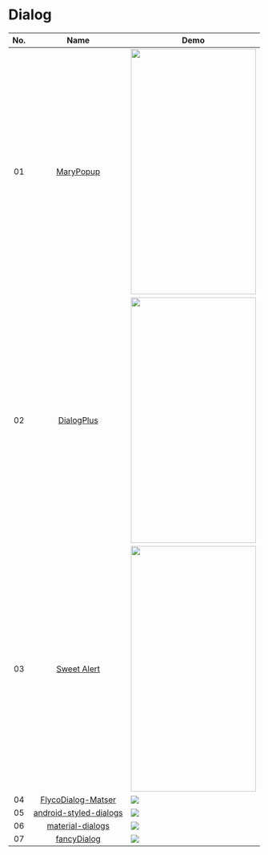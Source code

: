 Dialog
======================
No. | Name | Demo
:---: | :---: | ---
01| [MaryPopup](https://github.com/Meetic/MaryPopup) | <img src="https://github.com/Meetic/MaryPopup/raw/master/media/intro.gif" width="250" height="490">
02| [DialogPlus](https://github.com/orhanobut/dialogplus) | <img src="https://github.com/nr4bt/dialogplus/raw/master/art/dialogplus.gif" width="250" height="490">
03| [Sweet Alert](https://github.com/pedant/sweet-alert-dialog) | <img src="https://github.com/pedant/sweet-alert-dialog/raw/master/change_type.gif" width="250" height="490">
04| [FlycoDialog-Matser](https://github.com/H07000223/FlycoDialog_Master) | ![](https://github.com/H07000223/FlycoDialog_Master/raw/master/screenshot/normal_list_2.png)
05| [android-styled-dialogs](https://github.com/avast/android-styled-dialogs) | ![](https://github.com/avast/android-styled-dialogs/raw/master/graphics/screenshot-small.png)
06| [material-dialogs](https://github.com/afollestad/material-dialogs) | ![](https://raw.githubusercontent.com/afollestad/material-dialogs/master/art/readmeshowcase.png)
07| [fancyDialog](https://github.com/geniusforapp/fancyDialog) | ![](https://raw.githubusercontent.com/ahmadnajar10/fancyDialog/master/device-2017-03-08-171007.png)